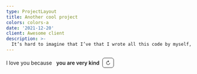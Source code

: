 ```yaml
---
type: ProjectLayout
title: Another cool project
colors: colors-a
date: '2021-12-20'
client: Awesome client
description: >-
  It’s hard to imagine that I’ve that I wrote all this code by myself, probably because I worked with an entire team :) but they definitely followed my lead most of the time.
---
```

<!-- 💖 One-line "I love you because..." with inline Next button -->
<span id="love-line" style="display:inline-flex; align-items:center; gap:.5rem; flex-wrap:wrap;">
  <span>I love you because&nbsp;</span>
  <span id="love-reason" aria-live="polite" style="font-weight:600;">you are very kind</span>
  <button id="love-next"
    type="button"
    aria-label="Show next reason"
    style="
      display:inline-flex; align-items:center; justify-content:center;
      padding:.25rem .5rem; line-height:1; border:1px solid currentColor;
      border-radius:6px; background:transparent; color:inherit; cursor:pointer;
      font: inherit; opacity:.9;
    "
  >↻</button>
</span>

<script>
  (function () {
    // ✏️ Edit these (order = sequence)
    const REASONS = [
      "you are very kind",
      "of your hair",
      "you light up every room",
      "you’re brave and thoughtful",
      "you make me laugh",
      "you listen—really listen",
      "your curiosity is contagious",
      "you’re patient with me",
      "you care about little things",
      "you have a lot of cheese in your repository"
    ];

    const reasonEl = document.getElementById('love-reason');
    const btn = document.getElementById('love-next');
    if (!reasonEl || !btn) return;

    // Start at the first item and advance sequentially
    let idx = 0;
    function render() {
      reasonEl.textContent = REASONS[idx];
    }
    btn.addEventListener('click', function () {
      idx = (idx + 1) % REASONS.length;
      render();
    });

    // Also let users tap the reason text to advance (nice on mobile)
    reasonEl.addEventListener('click', () => btn.click());

    // Initial paint (matches the first item above)
    render();
  })();
</script>
